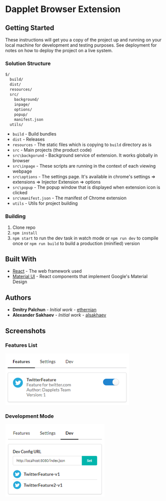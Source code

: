 # Dapplet Browser Extension

## Getting Started

These instructions will get you a copy of the project up and running on your local machine for development and testing purposes. See deployment for notes on how to deploy the project on a live system.

### Solution Structure

```
$/
  build/
  dist/
  resources/
  src/
    background/
    inpage/
    options/
    popup/
    manifest.json
  utils/
```

- `build` - Build bundles
- `dist` - Releases
- `resources` - The static files which is copying to `build` directory as is
- `src` - Main projects (the product code)
- `src\backgorund` - Background service of extension. It works globally in browser
- `src\inpage` - These scripts are running in the context of each viewing webpage
- `src\options` - The settings page. It's available in chrome's settings => extensions => Injector Extension => options
- `src\popup` - The popup window that is displayed when extension icon is clicked
- `src\manifest.json` - The manifest of Chrome extension
- `utils` - Utils for project building 

### Building

1.  Clone repo
2.  `npm install`
3.  `npm start` to run the dev task in watch mode or `npm run dev` to compile once or `npm run build` to build a production (minified) version

## Built With

* [React](https://reactjs.org/) - The web framework used
* [Material UI](https://material-ui.com/) - React components that implement Google's Material Design

## Authors

* **Dmitry Palchun** - *Initial work* - [ethernian](https://github.com/ethernian)
* **Alexander Sakhaev** - *Initial work* - [alsakhaev](https://github.com/alsakhaev)

## Screenshots

### Features List

![](docs/images/ext-screenshot-features.png)

### Development Mode

![](docs/images/ext-screenshot-dev.png)
